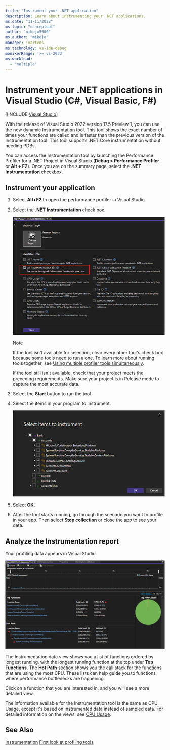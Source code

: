 ```yaml
---
title: "Instrument your .NET application"
description: Learn about instrumenting your .NET applications.
ms.date: "11/11/2022"
ms.topic: "conceptual"
author: "mikejo5000"
ms.author: "mikejo"
manager: jmartens
ms.technology: vs-ide-debug
monikerRange: '>= vs-2022'
ms.workload:
  - "multiple"
---
```


# Instrument your .NET applications in Visual Studio (C#, Visual Basic, F#)

 [!INCLUDE [Visual Studio](~/includes/applies-to-version/vs-windows-only.md)]

With the release of Visual Studio 2022 version 17.5 Preview 1, you can use the new dynamic Instrumentation tool. This tool shows the exact number of times your functions are called and is faster than the previous version of the Instrumentation tool. This tool supports .NET Core instrumentation without needing PDBs.

You can access the Instrumentation tool by launching the Performance Profiler for a .NET Project in Visual Studio (**Debug > Performance Profiler** or **Alt + F2**). Once you are on the summary page, select the **.NET Instrumentation** checkbox.

## Instrument your application

1. Select **Alt+F2** to open the performance profiler in Visual Studio.

1. Select the **.NET Instrumentation** check box.

   ![Screenshot showing .NET Instrumentation tool selected.](./media/vs-2022/instrumentation-tool-launch.png ".NET Instrumentation tool selected")

   > [!NOTE]
   > If the tool isn't available for selection, clear every other tool's check box because some tools need to run alone. To learn more about running tools together, see [Using multiple profiler tools simultaneously](../profiling/use-multiple-profiler-tools-simultaneously.md).
   >
   > If the tool still isn't available, check that your project meets the preceding requirements. Make sure your project is in Release mode to capture the most accurate data.

1. Select the **Start** button to run the tool.

1. Select the items in your program to instrument.

   ![Screenshot showing Select items to instrument dialog.](./media/vs-2022/instrumentation-select-items-to-instrument.png "Screenshot showing Select items to instrument dialog.")

1. Select **OK**.

1. After the tool starts running, go through the scenario you want to profile in your app. Then select **Stop collection** or close the app to see your data.

## Analyze the Instrumentation report

Your profiling data appears in Visual Studio.

![Screenshot showing .NET Instrumentation data.](./media/vs-2022/instrumentation-data.png "Instrumentation data")

The Instrumentation data view shows you a list of functions ordered by longest running, with the longest running function at the top under **Top Functions**. The **Hot Path** section shows you the call stack for the functions that are using the most CPU. These lists can help guide you to functions where performance bottlenecks are happening.

Click on a function that you are interested in, and you will see a more detailed view.

The information available for the Instrumentation tool is the same as CPU Usage, except it's based on instrumented data instead of sampled data. For detailed information on the views, see [CPU Usage](../profiling/cpu-usage.md).

## See Also

[Instrumentation](../profiling/instrumentation.md)
[First look at profiling tools](../profiling/profiling-feature-tour.md)
